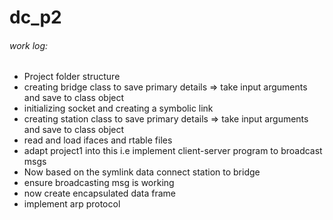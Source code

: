 # dc_p2

###### work log:
- Project folder structure
- creating bridge class to save primary details => take input arguments and save to class object
- initializing socket and creating a symbolic link
- creating station class to save primary details => take input arguments and save to class object
- read and load ifaces and rtable files
- adapt project1 into this i.e implement client-server program to broadcast msgs
- Now based on the symlink data connect station to bridge
- ensure broadcasting msg is working
- now create encapsulated data frame
- implement arp protocol